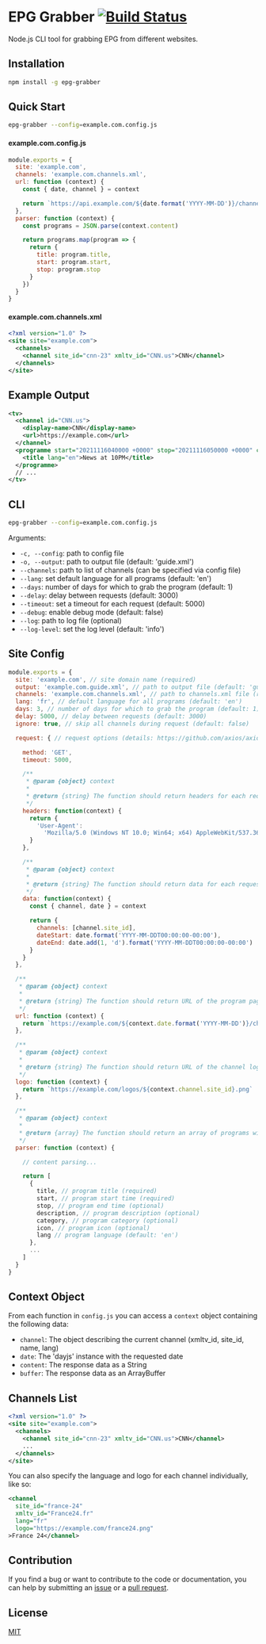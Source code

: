 # EPG Grabber [![Build Status](https://app.travis-ci.com/freearhey/epg-grabber.svg?branch=master)](https://app.travis-ci.com/freearhey/epg-grabber)

Node.js CLI tool for grabbing EPG from different websites.

## Installation

```sh
npm install -g epg-grabber
```

## Quick Start

```sh
epg-grabber --config=example.com.config.js
```

#### example.com.config.js

```js
module.exports = {
  site: 'example.com',
  channels: 'example.com.channels.xml',
  url: function (context) {
    const { date, channel } = context

    return `https://api.example.com/${date.format('YYYY-MM-DD')}/channel/${channel.site_id}`
  },
  parser: function (context) {
    const programs = JSON.parse(context.content)

    return programs.map(program => {
      return {
        title: program.title,
        start: program.start,
        stop: program.stop
      }
    })
  }
}
```

#### example.com.channels.xml

```xml
<?xml version="1.0" ?>
<site site="example.com">
  <channels>
    <channel site_id="cnn-23" xmltv_id="CNN.us">CNN</channel>
  </channels>
</site>
```

## Example Output

```xml
<tv>
  <channel id="CNN.us">
    <display-name>CNN</display-name>
    <url>https://example.com</url>
  </channel>
  <programme start="20211116040000 +0000" stop="20211116050000 +0000" channel="CNN.us">
    <title lang="en">News at 10PM</title>
  </programme>
  // ...
</tv>
```

## CLI

```sh
epg-grabber --config=example.com.config.js
```

Arguments:

- `-c, --config`: path to config file
- `-o, --output`: path to output file (default: 'guide.xml')
- `--channels`: path to list of channels (can be specified via config file)
- `--lang`: set default language for all programs (default: 'en')
- `--days`: number of days for which to grab the program (default: 1)
- `--delay`: delay between requests (default: 3000)
- `--timeout`: set a timeout for each request (default: 5000)
- `--debug`: enable debug mode (default: false)
- `--log`: path to log file (optional)
- `--log-level`: set the log level (default: 'info')

## Site Config

```js
module.exports = {
  site: 'example.com', // site domain name (required)
  output: 'example.com.guide.xml', // path to output file (default: 'guide.xml')
  channels: 'example.com.channels.xml', // path to channels.xml file (required)
  lang: 'fr', // default language for all programs (default: 'en')
  days: 3, // number of days for which to grab the program (default: 1)
  delay: 5000, // delay between requests (default: 3000)
  ignore: true, // skip all channels during request (default: false)

  request: { // request options (details: https://github.com/axios/axios#request-config)

    method: 'GET',
    timeout: 5000,

    /**
     * @param {object} context
     *
     * @return {string} The function should return headers for each request (optional)
     */
    headers: function(context) {
      return {
        'User-Agent':
          'Mozilla/5.0 (Windows NT 10.0; Win64; x64) AppleWebKit/537.36 (KHTML, like Gecko) Chrome/79.0.3945.130 Safari/537.36 Edg/79.0.309.71'
      }
    },

    /**
     * @param {object} context
     *
     * @return {string} The function should return data for each request (optional)
     */
    data: function(context) {
      const { channel, date } = context

      return {
        channels: [channel.site_id],
        dateStart: date.format('YYYY-MM-DDT00:00:00-00:00'),
        dateEnd: date.add(1, 'd').format('YYYY-MM-DDT00:00:00-00:00')
      }
    }
  },

  /**
   * @param {object} context
   *
   * @return {string} The function should return URL of the program page for the channel
   */
  url: function (context) {
    return `https://example.com/${context.date.format('YYYY-MM-DD')}/channel/${context.channel.site_id}.html`
  },

  /**
   * @param {object} context
   *
   * @return {string} The function should return URL of the channel logo (optional)
   */
  logo: function (context) {
    return `https://example.com/logos/${context.channel.site_id}.png`
  },

  /**
   * @param {object} context
   *
   * @return {array} The function should return an array of programs with their descriptions
   */
  parser: function (context) {

    // content parsing...

    return [
      {
        title, // program title (required)
        start, // program start time (required)
        stop, // program end time (optional)
        description, // program description (optional)
        category, // program category (optional)
        icon, // program icon (optional)
        lang // program language (default: 'en')
      },
      ...
    ]
  }
}
```

## Context Object

From each function in `config.js` you can access a `context` object containing the following data:

- `channel`: The object describing the current channel (xmltv_id, site_id, name, lang)
- `date`: The 'dayjs' instance with the requested date
- `content`: The response data as a String
- `buffer`: The response data as an ArrayBuffer

## Channels List

```xml
<?xml version="1.0" ?>
<site site="example.com">
  <channels>
    <channel site_id="cnn-23" xmltv_id="CNN.us">CNN</channel>
    ...
  </channels>
</site>
```

You can also specify the language and logo for each channel individually, like so:

```xml
<channel
  site_id="france-24"
  xmltv_id="France24.fr"
  lang="fr"
  logo="https://example.com/france24.png"
>France 24</channel>
```

## Contribution

If you find a bug or want to contribute to the code or documentation, you can help by submitting an [issue](https://github.com/freearhey/epg-grabber/issues) or a [pull request](https://github.com/freearhey/epg-grabber/pulls).

## License

[MIT](http://opensource.org/licenses/MIT)
